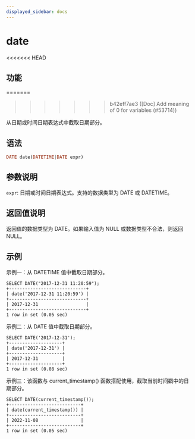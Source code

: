 ```yaml
---
displayed_sidebar: docs
---
```


# date

<<<<<<< HEAD
## 功能
=======

>>>>>>> b42eff7ae3 ([Doc] Add meaning of 0 for variables (#53714))

从日期或时间日期表达式中截取日期部分。

## 语法

```Haskell
DATE date(DATETIME|DATE expr)
```

## 参数说明

`expr`: 日期或时间日期表达式。支持的数据类型为 DATE 或 DATETIME。

## 返回值说明

返回值的数据类型为 DATE。如果输入值为 NULL 或数据类型不合法，则返回 NULL。

## 示例

示例一：从 DATETIME 值中截取日期部分。

```Plain
SELECT DATE("2017-12-31 11:20:59");
+-----------------------------+
| date('2017-12-31 11:20:59') |
+-----------------------------+
| 2017-12-31                  |
+-----------------------------+
1 row in set (0.05 sec)
```

示例二：从 DATE 值中截取日期部分。

```Plain
SELECT DATE('2017-12-31');
+--------------------+
| date('2017-12-31') |
+--------------------+
| 2017-12-31         |
+--------------------+
1 row in set (0.08 sec)
```

示例三：该函数与 current_timestamp() 函数搭配使用，截取当前时间戳中的日期部分。

```Plain
SELECT DATE(current_timestamp());
+---------------------------+
| date(current_timestamp()) |
+---------------------------+
| 2022-11-08                |
+---------------------------+
1 row in set (0.05 sec)
```
